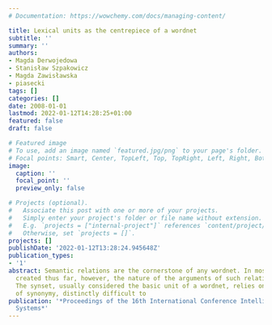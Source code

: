 ```yaml
---
# Documentation: https://wowchemy.com/docs/managing-content/

title: Lexical units as the centrepiece of a wordnet
subtitle: ''
summary: ''
authors:
- Magda Derwojedowa
- Stanisław Szpakowicz
- Magda Zawisławska
- piasecki
tags: []
categories: []
date: 2008-01-01
lastmod: 2022-01-12T14:28:25+01:00
featured: false
draft: false

# Featured image
# To use, add an image named `featured.jpg/png` to your page's folder.
# Focal points: Smart, Center, TopLeft, Top, TopRight, Left, Right, BottomLeft, Bottom, BottomRight.
image:
  caption: ''
  focal_point: ''
  preview_only: false

# Projects (optional).
#   Associate this post with one or more of your projects.
#   Simply enter your project's folder or file name without extension.
#   E.g. `projects = ["internal-project"]` references `content/project/deep-learning/index.md`.
#   Otherwise, set `projects = []`.
projects: []
publishDate: '2022-01-12T13:28:24.945648Z'
publication_types:
- '1'
abstract: Semantic relations are the cornerstone of any wordnet. In most wordnets
  created thus far, however, the nature of the arguments of such relations is unclear.
  The synset, usually considered the basic unit of a wordnet, relies on the notion
  of synonymy, distinctly difficult to
publication: '*Proceedings of the 16th International Conference Intelligent Information
  Systems*'
---
```

